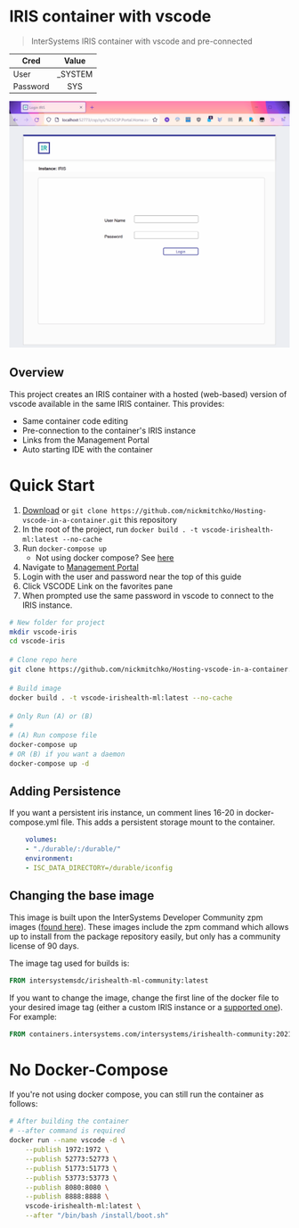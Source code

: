 # IRIS container with vscode

> InterSystems IRIS container with vscode and pre-connected

| Cred         | Value    |
|--------------|:--------:|
| User         |  _SYSTEM |
| Password     |  SYS     |

![](img/HostedVScodeBanner.gif)

## Overview

This project creates an IRIS container with a hosted (web-based) version of vscode available in the same IRIS container. This provides:
* Same container code editing
* Pre-connection to the container's IRIS instance
* Links from the Management Portal
* Auto starting IDE with the container

# Quick Start

1. [Download](https://github.com/nickmitchko/Hosting-vscode-in-a-container/archive/refs/heads/master.zip) or `git clone https://github.com/nickmitchko/Hosting-vscode-in-a-container.git` this repository
2. In the root of the project, run `docker build . -t vscode-irishealth-ml:latest --no-cache`
3. Run `docker-compose up`
    * Not using docker compose? See [here](#No-Docker-Compose)
4. Navigate to [Management Portal](http://localhost:52773/csp/sys/%25CSP.Portal.Home.zen)
5. Login with the user and password near the top of this guide
6. Click VSCODE Link on the favorites pane
7. When prompted use the same password in vscode to connect to the IRIS instance.

```bash
# New folder for project
mkdir vscode-iris
cd vscode-iris

# Clone repo here
git clone https://github.com/nickmitchko/Hosting-vscode-in-a-container.git .

# Build image
docker build . -t vscode-irishealth-ml:latest --no-cache

# Only Run (A) or (B)
#
# (A) Run compose file
docker-compose up
# OR (B) if you want a daemon
docker-compose up -d
```

## Adding Persistence

If you want a persistent iris instance, un comment lines 16-20 in docker-compose.yml file. This adds a persistent storage mount to the container.

```yml
    volumes:
    - "./durable/:/durable/"
    environment:
    - ISC_DATA_DIRECTORY=/durable/iconfig
```

## Changing the base image

This image is built upon the InterSystems Developer Community zpm images ([found here](https://hub.docker.com/r/intersystemsdc/iris-community/tags)). These images include the zpm command which allows up to install from the package repository easily, but only has a community license of 90 days.

The image tag used for builds is:
```dockerfile
FROM intersystemsdc/irishealth-ml-community:latest
```

If you want to change the image, change the first line of the docker file to your desired image tag (either a custom IRIS instance or a [supported one](https://docs.intersystems.com/components/csp/docbook/DocBook.UI.Page.cls?KEY=PAGE_containerregistry#PAGE_containerregistry_public)). For example:
```dockerfile
FROM containers.intersystems.com/intersystems/irishealth-community:2021.2.0.651.0
```

# No Docker-Compose

If you're not using docker compose, you can still run the container as follows:

```bash
# After building the container
# --after command is required
docker run --name vscode -d \
    --publish 1972:1972 \
    --publish 52773:52773 \
    --publish 51773:51773 \
    --publish 53773:53773 \
    --publish 8080:8080 \
    --publish 8888:8888 \
    vscode-irishealth-ml:latest \
    --after "/bin/bash /install/boot.sh"
```